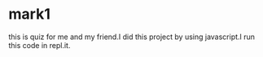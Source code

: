 # mark1
this is quiz for me and my friend.I did this project by using javascript.I run this code in repl.it.
